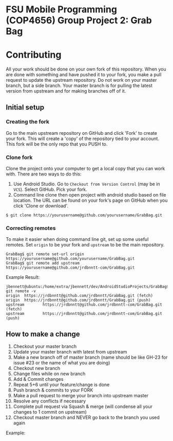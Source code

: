 FSU Mobile Programming (COP4656) Group Project 2: Grab Bag
===========================================================================



# Contributing
All your work should be done on your own fork of this repository. When you are done with something and have pushed it to your fork, you make a pull request to update the upstream repository. Do not work on your master branch, but a side branch. Your master branch is for pulling the latest version from upstream and for making branches off of it.


## Initial setup

### Creating the fork 
Go to the main upstream repository on GitHub and click 'Fork' to create your fork. This will create a 'copy' of the repository tied to your account. This fork will be the only repo that you PUSH to. 

### Clone fork
Clone the project onto your computer to get a local copy that you can work with. There are two ways to do this:
1. Use Android Studio. Go to `Checkout from Version Control` (may be in `VCS`). Select GitHub. Pick your fork.
2. Command line clone then open project with android studio based on file location. The URL can be found on your fork's page on GitHub when you click 'Clone or download'.
```
$ git clone https://yourusername@github.com/yourusername/GrabBag.git
```

### Correcting remotes
To make it easier when doing command line git, set up some useful remotes. Set `origin` to be your fork and `upstream` to be the main repository.

```
GrabBag$ git remote set-url origin https://yourusername@github.com/yourusername/GrabBag.git
GrabBag$ git remote add upstream https://yourusername@github.com/jrdbnntt-com/GrabBag.git
```

Example Result:
```
jbennett@ubuntu:/home/extra/jbennett/dev/AndroidStudioProjects/GrabBag$ git remote -v
origin  https://jrdbnntt@github.com/jrdbnntt/GrabBag.git (fetch)
origin  https://jrdbnntt@github.com/jrdbnntt/GrabBag.git (push)
upstream        https://jrdbnntt@github.com/jrdbnntt-com/GrabBag.git (fetch)
upstream        https://jrdbnntt@github.com/jrdbnntt-com/GrabBag.git (push)
```

## How to make a change
1. Checkout your master branch
2. Update your master branch with latest from upstream
3. Make a new branch off of master branch (name should be like GH-23 for issue #23 or the name of what you are doing)
4. Checkout new branch
5. Change files while on new branch
6. Add & Commit changes
7. Repeat 5+6 until your feature/change is done
8. Push branch & commits to your FORK
9. Make a pull request to merge your branch into upstream master
10. Resolve any conflicts if necessary
11. Complete pull request via Squash & merge (will condense all your changes to 1 commit on upstream)
12. Checkout master branch and NEVER go back to the branch you used again

Example:

